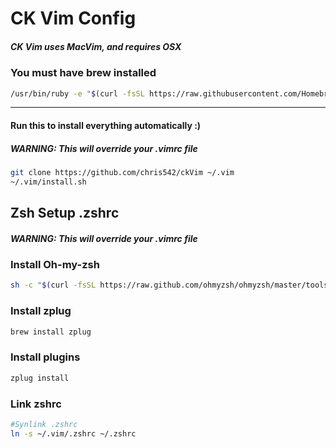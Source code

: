 # CK Vim Config

##### _CK Vim uses MacVim, and requires OSX_
### You must have brew installed

```bash
/usr/bin/ruby -e "$(curl -fsSL https://raw.githubusercontent.com/Homebrew/install/master/install)"
```
---

#### Run this to install everything automatically :)
##### WARNING: This will override your .vimrc file

```bash
git clone https://github.com/chris542/ckVim ~/.vim
~/.vim/install.sh
```

## Zsh Setup .zshrc
##### WARNING: This will override your .vimrc file

### Install Oh-my-zsh
```bash
sh -c "$(curl -fsSL https://raw.github.com/ohmyzsh/ohmyzsh/master/tools/install.sh)"

```
### Install zplug
```bash
brew install zplug
```
### Install plugins
```bash
zplug install
```

### Link zshrc
```bash
#Synlink .zshrc
ln -s ~/.vim/.zshrc ~/.zshrc
```
